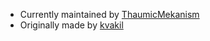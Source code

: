 * Currently maintained by [ThaumicMekanism](https://github.com/ThaumicMekanism/venus)
* Originally made by [kvakil](https://github.com/kvakil/venus)